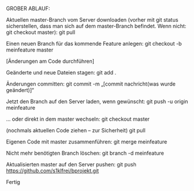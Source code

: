 GROBER ABLAUF:

Aktuellen master-Branch vom Server downloaden 
(vorher mit git status sicherstellen, dass man sich auf dem master-Branch befindet. 
Wenn nicht: git checkout master):
git pull

Einen neuen Branch für das kommende Feature anlegen:
git checkout -b meinfeature master

[Änderungen am Code durchführen]

Geänderte und neue Dateien stagen:
git add .

Änderungen committen:
git commit -m „[commit nachricht(was wurde geändert)]“

Jetzt den Branch auf den Server laden, wenn gewünscht:
git push -u origin meinfeature

… oder direkt in dem master wechseln:
git checkout master

(nochmals aktuellen Code ziehen – zur Sicherheit)
git pull

Eigenen Code mit master zusammenführen:
git merge meinfeature

Nicht mehr benötigten Branch löschen:
git branch -d meinfeature

Aktualisierten master auf den Server pushen:
git push https://github.com/s1klfrei/bprojekt.git

Fertig